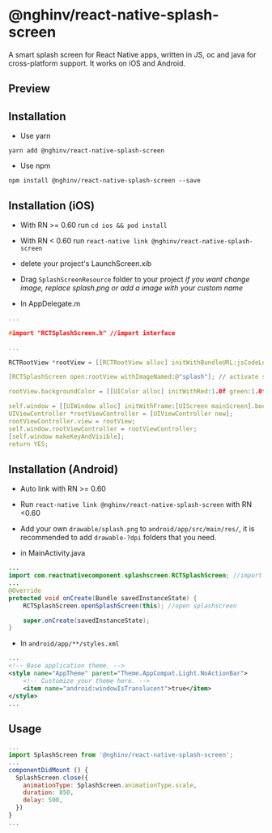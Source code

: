 # @nghinv/react-native-splash-screen

A smart splash screen for React Native apps, written in JS, oc and java for cross-platform support.
It works on iOS and Android.

## Preview

## Installation

* Use yarn

```
yarn add @nghinv/react-native-splash-screen
```

* Use npm

```
npm install @nghinv/react-native-splash-screen --save
```

## Installation (iOS)

- With RN >= 0.60 run `cd ios && pod install`

- With RN < 0.60 run `react-native link @nghinv/react-native-splash-screen`

* delete your project's LaunchScreen.xib

* Drag `SplashScreenResource` folder to your project *if you want change image, replace splash.png or add a image with your custom name*

* In AppDelegate.m

```c
...

#import "RCTSplashScreen.h" //import interface

...

RCTRootView *rootView = [[RCTRootView alloc] initWithBundleURL:jsCodeLocation moduleName:@"ReactNativeComponents" initialProperties:nil launchOptions:launchOptions];

[RCTSplashScreen open:rootView withImageNamed:@"splash"]; // activate splashscreen, imagename from LaunchScreen.xib

rootView.backgroundColor = [[UIColor alloc] initWithRed:1.0f green:1.0f blue:1.0f alpha:1];

self.window = [[UIWindow alloc] initWithFrame:[UIScreen mainScreen].bounds];
UIViewController *rootViewController = [UIViewController new];
rootViewController.view = rootView;
self.window.rootViewController = rootViewController;
[self.window makeKeyAndVisible];
return YES;

```

## Installation (Android)

- Auto link with RN >= 0.60

- Run `react-native link @nghinv/react-native-splash-screen` with RN <0.60

* Add your own `drawable/splash.png` to `android/app/src/main/res/`, it is recommended to add `drawable-?dpi` folders that you need.

* in MainActivity.java

```java
...
import com.reactnativecomponent.splashscreen.RCTSplashScreen; //import RCTSplashScreen
...
@Override
protected void onCreate(Bundle savedInstanceState) {
    RCTSplashScreen.openSplashScreen(this); //open splashscreen

    super.onCreate(savedInstanceState);
}
```

* In `android/app/**/styles.xml`

```xml
...
<!-- Base application theme. -->
<style name="AppTheme" parent="Theme.AppCompat.Light.NoActionBar">
    <!-- Customize your theme here. -->
    <item name="android:windowIsTranslucent">true</item>
</style>
...
```

## Usage

```js
...
import SplashScreen from '@nghinv/react-native-splash-screen';
...
componentDidMount () {
  SplashScreen.close({
    animationType: SplashScreen.animationType.scale,
    duration: 850,
    delay: 500,
  })
}
...
```
